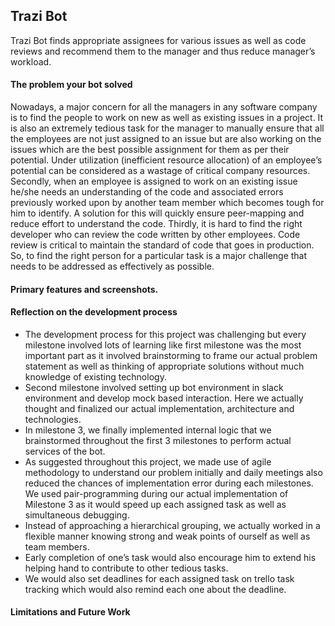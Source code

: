 ## Trazi Bot

Trazi Bot finds appropriate assignees for various issues as well as code reviews and recommend them to the manager and thus reduce manager’s workload.

#### The problem your bot solved

Nowadays, a major concern for all the managers in any software company is to find the people to work on new as well as existing issues in a project. It is also an extremely tedious task for the manager to manually ensure that all the employees are not just assigned to an issue but are also working on the issues which are the best possible assignment for them as per their potential. Under utilization (inefficient resource allocation) of an employee’s potential can be considered as a wastage of critical company resources.
Secondly, when an employee is assigned to work on an existing issue he/she needs an understanding of the code and associated errors previously worked upon by another team member which becomes tough for him to identify. A solution for this will quickly ensure peer-mapping and reduce effort to understand the code.
Thirdly, it is hard to find the right developer who can review the code written by other employees. Code review is critical to maintain the standard of code that goes in production. So, to find the right person for a particular task is a major challenge that needs to be addressed as effectively as possible.

#### Primary features and screenshots.





#### Reflection on the development process

* The development process for this project was challenging but every milestone involved lots of learning like first milestone was the most important part as it involved brainstorming to frame our actual problem statement as well as thinking of appropriate solutions without much knowledge of existing technology. 
* Second milestone involved setting up bot environment in slack environment and develop mock based interaction. Here we actually thought and finalized our actual implementation, architecture and technologies. 
* In milestone 3, we finally implemented internal logic that we brainstormed throughout the first 3 milestones to perform actual services of the bot. 
* As suggested throughout this project, we made use of agile methodology to understand our problem initially and daily meetings also reduced the chances of implementation error during each milestones. We used pair-programming during our actual implementation of Milestone 3 as it would speed up each assigned task as well as simultaneous debugging. 
* Instead of approaching a hierarchical grouping, we actually worked in a flexible manner knowing strong and weak points of ourself as well as team members. 
* Early completion of one’s task would also encourage him to extend his helping hand to contribute to other tedious tasks.
* We would also set deadlines for each assigned task on trello task tracking which would also remind each one about the deadline. 

#### Limitations and Future Work





